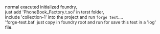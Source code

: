 normal exacuted initialized foundry,\
just add 'PhoneBook_Factory.t.sol' in terst folder,\
include 'collection-1' into the project and run `forge test`....\
'forge-test.bat' just copy in foundry root and run for save this test in a 'log' file.
